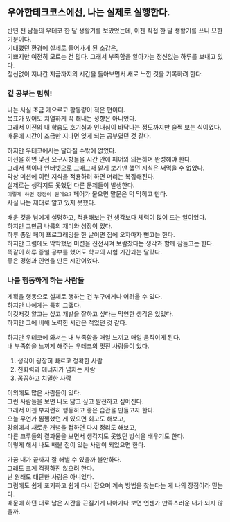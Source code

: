 ## 우아한테크코스에선, 나는 실제로 실행한다.
반년 전 남들의 우테코 한 달 생활기를 보았었는데, 이젠 직접 한 달 생활기를 쓰니 묘한 기분이다.  
기대했던 환경에 실제로 들어가게 된 소감은,  
기쁘지만 여전히 모르는 건 많다. 그래서 부족함을 알아가는 정신없는 하루를 보내고 있다.  
정신없이 지나간 지금까지의 시간을 돌아보면서 새로 느낀 것을 기록하려 한다.

### 겉 공부는 멈춰!
나는 사실 조금 게으르고 활동량이 적은 편이다.  
목표가 있어도 치열하게 꼭 해내는 성향은 아니었다.  
그래서 이전의 내 학습도 호기심과 인내심이 바닥나는 정도까지만 슬쩍 보는 식이었다.  
때문에 시간이 조금만 지나면 잊게 되는 공부였던 것 같다.

하지만 우테코에서는 달라질 수밖에 없었다.  
미션을 하면 낯선 요구사항들을 시간 안에 페어와 의논하며 완성해야 한다.  
그래서 책이나 인터넷으로 그때그때 얕게 보기만 했던 지식은 써먹을 수 없었다.  
막상 미션에 이런 지식을 적용하려 하면 머리는 복잡해진다.  
실제로는 생각지도 못했던 다른 문제들이 발생한다.  
`이렇게 하면 장점이 뭔데요?` 페어가 물으면 말문은 턱 막히고 만다.  
사실 나는 제대로 알고 있지 못했다.  

배운 것을 남에게 설명하고, 적용해보는 건 생각보다 체력이 많이 드는 일이었다.  
하지만 그만큼 나름의 재미와 성장이 있다.  
하루 종일 페어 프로그래밍을 한 날이면 집에 오자마자 뻗고는 한다.  
하지만 그럼에도 막막했던 미션을 진전시켜 보람찼다는 생각과 함께 잠들고는 한다.  
똑같이 하루 종일 공부를 했어도 학교의 시험 기간과는 달랐다.   
좋은 경험과 인연을 만든 시간이었다.

### 나를 행동하게 하는 사람들
계획을 행동으로 실제로 행하는 건 누구에게나 어려울 수 있다.  
하지만 나에게는 특히 그랬다.   
이것저것 알고는 싶고 개발을 잘하고 싶다는 막연한 생각은 있었다.   
하지만 그에 비해 노력한 시간은 적었던 것 같다.   

하지만 우테코에 와서는 내 부족함을 매일 느끼고 매일 움직이게 된다.  
내 부족함을 느끼게 해주는 우테코의 멋진 사람들이 있다.
1. 생각이 굉장히 빠르고 정확한 사람  
2. 친화력과 에너지가 넘치는 사람  
3. 꼼꼼하고 치밀한 사람

이외에도 많은 사람들이 있다.  
그런 사람들을 보면 나도 닮고 싶고 발전하고 싶어진다.  
그래서 이젠 부지런히 행동하고 좋은 습관을 만들고자 한다.  
오늘 무언가 찜찜했던 게 있으면 회고도 해보고,  
강의에서 새로운 개념을 접하면 다시 정리도 해보고,  
다른 크루들의 결과물을 보면서 생각지도 못했던 방식을 배우기도 한다.  
이렇게 해서 나도 배울 점이 있는 사람이 되었으면 한다.  

가끔 내가 끝까지 잘 해낼 수 있을까 불안하다.  
그래도 크게 걱정하진 않으려 한다.   
난 원래도 대단한 사람은 아니었다.   
그럼에도 쉽게 포기하고 쉽게 다시 잡으며 계속 방법을 찾는다는 게 나의 장점이라 믿는다.  
때문에 하던 대로 남은 시간을 끈질기게 나아가다 보면 언젠가 만족스러운 내가 되지 않을까.  

